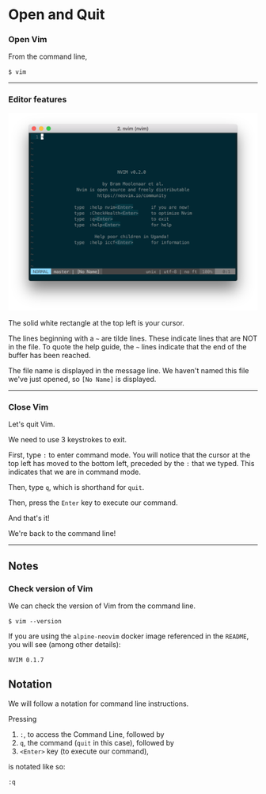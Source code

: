 # Open and Quit


### Open Vim
From the command line,
```
$ vim
```

---
### Editor features
![Vim welcome screen](screenshots/start-screen.png)

The solid white rectangle at the top left is your cursor.

The lines beginning with a `~` are tilde lines. These indicate lines that are
NOT in the file.
To quote the help guide, the `~` lines indicate that the end of the buffer has
been reached.

The file name is displayed in the message line. We haven't named this file we've
just opened, so `[No Name]` is displayed.


---
### Close Vim
Let's quit Vim.

We need to use 3 keystrokes to exit.

First, type `:` to enter command mode.
You will notice that the cursor at the top left has moved to the bottom left,
preceded by the `:` that we typed. This indicates that we are in command
mode.

Then, type `q`, which is shorthand for `quit`.

Then, press the `Enter` key to execute our command.


And that's it!

We're back to the command line!


----
## Notes

### Check version of Vim
We can check the version of Vim from the command line.
```
$ vim --version
```

If you are using the `alpine-neovim` docker image referenced in the `README`, you will see (among other details):
```
NVIM 0.1.7
```

## Notation

We will follow a notation for command line instructions.

Pressing
1. `:`, to access the Command Line, followed by
2. `q`, the command (`quit` in this case), followed by
3. `<Enter>` key (to execute our command),

is notated like so:
```
:q
```
